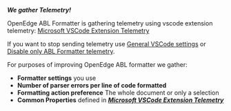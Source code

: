 **_We gather Telemetry!_**

OpenEdge ABL Formatter is gathering telemetry using vscode extension telemetry:
[Microsoft VSCode Extension Telemetry](https://github.com/microsoft/vscode-extension-telemetry)

If you want to stop sending telemetry use [General VSCode settings](command:toSide:workbench.action.openSettings?%22@tag:telemetry%22) or [Disable only ABL Formatter telemetry](command:toSide:workbench.action.openSettings?%22Telemetry.ablFormatterTelemetry%22).

For purposes of improving OpenEdge ABL formatter we gather:

-   **Formatter settings** you use
-   **Number of parser errors per line of code formatted**
-   **Formatting action preference** The whole document or only a selection
-   **Common Properties** defined in **_[Microsoft VSCode Extension Telemetry](https://github.com/microsoft/vscode-extension-telemetry?tab=readme-ov-file#common-properties)_**
